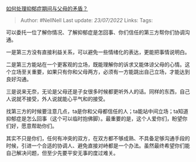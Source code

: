 [如何处理抑郁症期间与父母的矛盾？](https://www.zhihu.com/question/543823963/answer/2579461654)

>Author: #NellNell
>Last update: *23/07/2022*
>Links:
>Tags:

可以委托一位了解你情况、了解抑郁症是怎回事、你们信任的第三方帮你们协调沟通。

一是第三方没有直接利益关系，可以避免一些情绪化的表达，更能把事情说明白。

二是第三方能站在一个更客观的立场，既能理解你的诉求又能体谅父母的心情。这个立场至关重要，如果只有你和父母两方，必须有一方能跳出自己立场，才能达到良好沟通。

三是说来无奈，无论是父母还是子女很多时候都更听外人的话。同样的东西，自己人说就不接受，外人说就能心平气和的接受。

找第三方的时候要注意几点，ta是你和父母都信任的人；ta能站中间立场；ta知道抑郁症是怎么回事（这个可以临时抱佛脚）。最重要的是，这个人爱你们，盼望你们好，愿意帮助你们。

其实不只是你们，任何有冲突的双方，在双方都不够成熟、不具备足够沟通手段的时候，引进一个合适的协调人、避免直接对峙都是一个办法。虽然最终希望你们能自己解决问题，但至少先要平安无事的度过难关。

